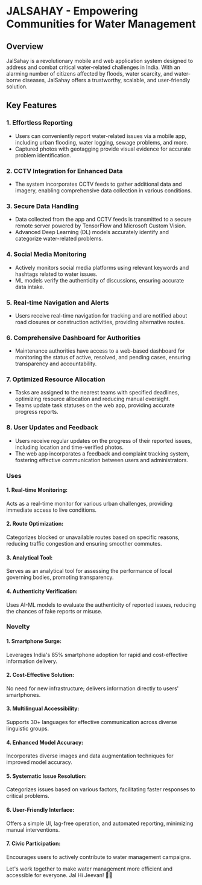 
# JALSAHAY - Empowering Communities for Water Management

## Overview
JalSahay is a revolutionary mobile and web application system designed to address and combat critical water-related challenges in India. With an alarming number of citizens affected by floods, water scarcity, and water-borne diseases, JalSahay offers a trustworthy, scalable, and user-friendly solution.

## Key Features

### 1. Effortless Reporting

* Users can conveniently report water-related issues via a mobile app, including urban flooding, water logging, sewage problems, and more.
* Captured photos with geotagging provide visual evidence for accurate problem identification.

### 2. CCTV Integration for Enhanced Data
* The system incorporates CCTV feeds to gather additional data and imagery, enabling comprehensive data collection in various conditions.
### 3. Secure Data Handling
* Data collected from the app and CCTV feeds is transmitted to a secure remote server powered by TensorFlow and Microsoft Custom Vision.
* Advanced Deep Learning (DL) models accurately identify and categorize water-related problems.
### 4. Social Media Monitoring
* Actively monitors social media platforms using relevant keywords and hashtags related to water issues.
* ML models verify the authenticity of discussions, ensuring accurate data intake.
### 5. Real-time Navigation and Alerts
* Users receive real-time navigation for tracking and are notified about road closures or construction activities, providing alternative routes.
### 6. Comprehensive Dashboard for Authorities
* Maintenance authorities have access to a web-based dashboard for monitoring the status of active, resolved, and pending cases, ensuring transparency and accountability.
### 7. Optimized Resource Allocation
* Tasks are assigned to the nearest teams with specified deadlines, optimizing resource allocation and reducing manual oversight.
* Teams update task statuses on the web app, providing accurate progress reports.
### 8. User Updates and Feedback
* Users receive regular updates on the progress of their reported issues, including location and time-verified photos.
* The web app incorporates a feedback and complaint tracking system, fostering effective communication between users and administrators.
### Uses
#### 1. Real-time Monitoring: 
Acts as a real-time monitor for various urban challenges, providing immediate access to live conditions.
#### 2. Route Optimization: 
Categorizes blocked or unavailable routes based on specific reasons, reducing traffic congestion and ensuring smoother commutes.
#### 3. Analytical Tool: 
Serves as an analytical tool for assessing the performance of local governing bodies, promoting transparency.
#### 4. Authenticity Verification: 
Uses AI-ML models to evaluate the authenticity of reported issues, reducing the chances of fake reports or misuse.
### Novelty
#### 1. Smartphone Surge: 
Leverages India's 85% smartphone adoption for rapid and cost-effective information delivery.
#### 2. Cost-Effective Solution: 
No need for new infrastructure; delivers information directly to users' smartphones.
#### 3. Multilingual Accessibility: 
Supports 30+ languages for effective communication across diverse linguistic groups.
#### 4. Enhanced Model Accuracy: 
Incorporates diverse images and data augmentation techniques for improved model accuracy.
#### 5. Systematic Issue Resolution: 
Categorizes issues based on various factors, facilitating faster responses to critical problems.
#### 6. User-Friendly Interface: 
Offers a simple UI, lag-free operation, and automated reporting, minimizing manual interventions.
#### 7. Civic Participation: 
Encourages users to actively contribute to water management campaigns.

Let's work together to make water management more efficient and accessible for everyone. Jal Hi Jeevan! 🌊💙



